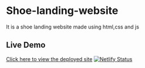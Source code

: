 # Shoe-landing-website
It is a shoe landing website made using html,css and js
## Live Demo
[Click here to view the deployed site](https://funny-licorice-9c5b05.netlify.app/)
[![Netlify Status](https://api.netlify.com/api/v1/badges/b9592286-3f94-4d15-903f-10487abd0fad/deploy-status)](https://app.netlify.com/sites/funny-licorice-9c5b05/deploys)
